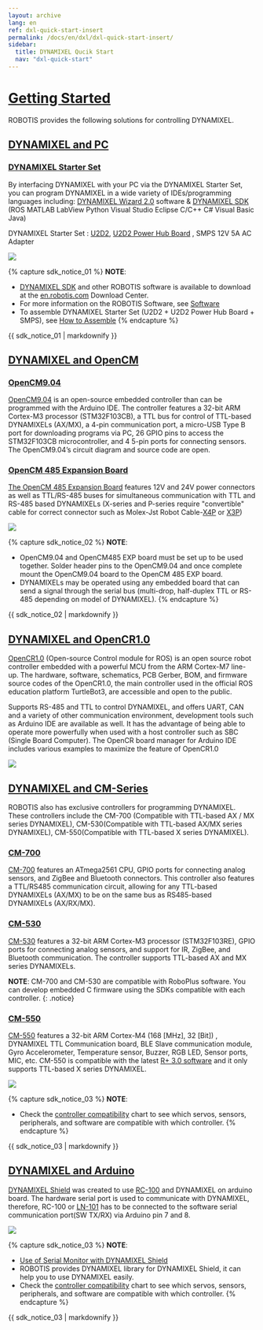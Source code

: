 ```yaml
---
layout: archive
lang: en
ref: dxl-quick-start-insert
permalink: /docs/en/dxl/dxl-quick-start-insert/
sidebar:
  title: DYNAMIXEL Qucik Start
  nav: "dxl-quick-start"
---
```


# [Getting Started](#getting-started-with-dynamixel)

ROBOTIS provides the following solutions for controlling DYNAMIXEL. 
 
## [DYNAMIXEL and PC](#dynamixel-and-pc)

### [DYNAMIXEL Starter Set](#dynamixel-starter-set)
By interfacing DYNAMIXEL with your PC via the DYNAMIXEL Starter Set, you can program DYNAMIXEL in a wide variety of IDEs/programming languages including: [DYNAMIXEL Wizard 2.0] software & [DYNAMIXEL SDK] (ROS MATLAB LabView Python Visual Studio Eclipse C/C++ C# Visual Basic Java)  

DYNAMIXEL Starter Set : [U2D2], [U2D2 Power Hub Board] , SMPS 12V 5A AC Adapter 

  ![](/assets/images/dxl/dxl_quick_start_insert/dxl_control_01.png) 

{% capture sdk_notice_01 %}
**NOTE**: 
- [DYNAMIXEL SDK] and other ROBOTIS software is available to download at the [en.robotis.com](http://en.robotis.com/) Download Center. 
- For more information on the ROBOTIS Software, see [Software](/docs/en/software/)
- To assemble DYNAMIXEL Starter Set (U2D2 + U2D2 Power Hub Board + SMPS), see [How to Assemble](/docs/en/parts/interface/u2d2_power_hub/#how-to-assemble)
{% endcapture %}

<div class="notice">{{ sdk_notice_01 | markdownify }}</div>

## [DYNAMIXEL and OpenCM](#dynamixel-and-opencm)

### [OpenCM9.04](#opencm904) 

[OpenCM9.04] is an open-source embedded controller than can be programmed with the Arduino IDE. The controller features a 32-bit ARM Cortex-M3 processor (STM32F103CB), a TTL bus for control of TTL-based DYNAMIXELs (AX/MX), a 4-pin communication port, a micro-USB Type B port for downloading programs via PC, 26 GPIO pins to access the STM32F103CB microcontroller, and 4 5-pin ports for connecting sensors. The OpenCM9.04’s circuit diagram and source code are open.

### [OpenCM 485 Expansion Board](#opencm-485-expansion-board)

[The OpenCM 485 Expansion Board] features 12V and 24V power connectors as well as TTL/RS-485 buses for simultaneous communication with TTL and RS-485 based DYNAMIXELs (X-series and P-series require "convertible" cable for correct connector such as Molex-Jst Robot Cable-[X4P](http://en.robotis.com/shop_en/item.php?it_id=903-0246-000) or [X3P](http://en.robotis.com/shop_en/item.php?it_id=903-0251-000))

![](/assets/images/dxl/dxl_quick_start_insert/dxl_control_02.png) 

{% capture sdk_notice_02 %}
**NOTE**: 
- OpenCM9.04 and OpenCM485 EXP board must be set up to be used together. Solder header pins to the OpenCM9.04 and once complete mount the OpenCM9.04 board to the OpenCM 485 EXP board.
- DYNAMIXELs may be operated using any embedded board that can send a signal through the serial bus (multi-drop, half-duplex TTL or RS-485 depending on model of DYNAMIXEL).
{% endcapture %}
<div class="notice">{{ sdk_notice_02 | markdownify }}</div>

## [DYNAMIXEL and OpenCR1.0](#dynamixel-and-opencr10)

[OpenCR1.0] (Open-source Control module for ROS) is an open source robot controller embedded with a powerful MCU from the ARM Cortex-M7 line-up. 
The hardware, software, schematics, PCB Gerber, BOM, and firmware source codes of the OpenCR1.0, the main controller used in the official ROS education platform TurtleBot3, are accessible and open to the public. 

Supports RS-485 and TTL to control DYNAMIXEL, and offers UART, CAN and a variety of other communication environment, development tools such as Arduino IDE are available as well. 
It has the advantage of being able to operate more powerfully when used with a host controller such as SBC (Single Board Computer). 
The OpenCR board manager for Arduino IDE includes various examples to maximize the feature of OpenCR1.0

![](/assets/images/dxl/dxl_quick_start_insert/dxl_control_03.png) 

## [DYNAMIXEL and CM-Series](#dynamixel-and-cm-series-controllers)
 
ROBOTIS also has exclusive controllers for programming DYNAMIXEL. These controllers include the CM-700 (Compatible with TTL-based AX / MX series DYNAMIXEL), CM-530(Compatible with TTL-based AX/MX series DYNAMIXEL), CM-550(Compatible with TTL-based X series DYNAMIXEL).

### [CM-700](#cm-700)
[CM-700] features an ATmega2561 CPU, GPIO ports for connecting analog sensors, and ZigBee and Bluetooth connectors. This controller also features a TTL/RS485 communication circuit, allowing for any TTL-based DYNAMIXELs (AX/MX) to be on the same bus as RS485-based DYNAMIXELs (AX/RX/MX).
 
### [CM-530](#cm-530)
[CM-530] features a 32-bit ARM Cortex-M3 processor (STM32F103RE), GPIO ports for connecting analog sensors, and support for IR, ZigBee, and Bluetooth communication. The controller supports TTL-based AX and MX series DYNAMIXELs. 

**NOTE**: CM-700 and CM-530 are compatible with RoboPlus software. You can develop embedded C firmware using the SDKs compatible with each controller.
{: .notice}

### [CM-550](#cm-550)
[CM-550] features a 32-bit ARM Cortex-M4 (168 \[MHz], 32 \[Bit]) , DYNAMIXEL TTL Communication board, BLE Slave communication module, Gyro Accelerometer, Temperature sensor, Buzzer, RGB LED, Sensor ports, MIC, etc. CM-550 is compatible with the latest [R+ 3.0 software] and it only supports TTL-based X series DYNAMIXEL.

![](/assets/images/dxl/dxl_quick_start_insert/dxl_control_04.png) 

{% capture sdk_notice_03 %}
**NOTE**: 
- Check the [controller compatibility](/docs/en/parts/controller/controller_compatibility/) chart to see which servos, sensors, peripherals, and software are compatible with which controller. 
{% endcapture %}
<div class="notice">{{ sdk_notice_03 | markdownify }}</div>

## [DYNAMIXEL and Arduino](#dynamixel-control-and-arduino)

[DYNAMIXEL Shield] was created to use [RC-100] and DYNAMIXEL on arduino board.
The hardware serial port is used to communicate with DYNAMIXEL, therefore, RC-100 or [LN-101] has to be connected to the software serial communication port(SW TX/RX) via Arduino pin 7 and 8.

![](/assets/images/dxl/dxl_quick_start_insert/dxl_control_05.png) 

{% capture sdk_notice_03 %}
**NOTE**: 
- [Use of Serial Monitor with DYNAMIXEL Shield](/docs/en/parts/interface/dynamixel_shield/#use-of-serial-monitor-with-dynamixel-shield)
- ROBOTIS provides DYNAMIXEL library for DYNAMIXEL Shield, it can help you to use DYNAMIXEL easily.
- Check the [controller compatibility](/docs/en/parts/controller/controller_compatibility/#software) chart to see which servos, sensors, peripherals, and software are compatible with which controller. 
{% endcapture %}
<div class="notice">{{ sdk_notice_03 | markdownify }}</div>

[DYNAMIXEL Wizard 2.0]: /docs/en/software/dynamixel/dynamixel_wizard2/
[DYNAMIXEL SDK]: /docs/en/software/dynamixel/dynamixel_sdk/overview/
[U2D2]: /docs/en/parts/interface/u2d2/
[U2D2 Power Hub Board]: /docs/en/parts/interface/u2d2_power_hub/
[Software]: /docs/en/software/
[OpenCM9.04]: /docs/en/parts/controller/opencm904/
[The OpenCM 485 Expansion Board]: /docs/en/parts/controller/opencm485exp/
[OpenCR1.0]: /docs/en/parts/controller/opencr10/
[CM-700]: /docs/en/parts/controller/cm-700/
[CM-530]: /docs/en/parts/controller/cm-530/
[CM-550]: /docs/en/parts/controller/cm-550/
[R+ 3.0 software]: /docs/en/software/rplustask3/
[DYNAMIXEL Shield]: /docs/en/parts/interface/dynamixel_shield/
[RC-100]: /docs/en/parts/communication/rc-100/
[LN-101]: /docs/en/parts/interface/ln-101/

